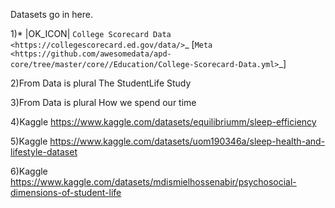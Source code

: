 Datasets go in here.

1)* |OK_ICON| `College Scorecard Data <https://collegescorecard.ed.gov/data/>`_ [`Meta <https://github.com/awesomedata/apd-core/tree/master/core//Education/College-Scorecard-Data.yml>`_]


2)From Data is plural The StudentLife Study

3)From Data is plural How we spend our time

4)Kaggle https://www.kaggle.com/datasets/equilibriumm/sleep-efficiency  

5)Kaggle https://www.kaggle.com/datasets/uom190346a/sleep-health-and-lifestyle-dataset

6)Kaggle https://www.kaggle.com/datasets/mdismielhossenabir/psychosocial-dimensions-of-student-life
